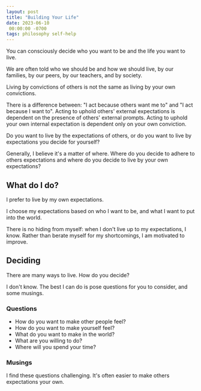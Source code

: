 ```yaml
---
layout: post
title: "Building Your Life"
date: 2023-06-10
 00:00:00 -0700
tags: philosophy self-help
---
```


You can consciously decide who you want to be and the life you want to live.

We are often told who we should be and how we should live, by our families, by our peers, by our teachers, and by society.

Living by convictions of others is not the same as living by your own convictions.

There is a difference between: "I act because others want me to" and "I act because I want to". Acting to uphold others' external expectations is dependent on the presence of others' external prompts. Acting to uphold your own internal expectation is dependent only on your own conviction.

Do you want to live by the expectations of others, or do you want to live by expectations you decide for yourself?

Generally, I believe it's a matter of where. Where do you decide to adhere to others expectations and where do you decide to live by your own expectations?


## What do I do?

I prefer to live by my own expectations.

I choose my expectations based on who I want to be, and what I want to put into the world.

There is no hiding from myself: when I don't live up to my expectations, I know. Rather than berate myself for my shortcomings, I am motivated to improve.

## Deciding

There are many ways to live. How do you decide?

I don't know. The best I can do is pose questions for you to consider, and some musings.

### Questions

- How do you want to make other people feel?
- How do you want to make yourself feel?
- What do you want to make in the world?
- What are you willing to do?
- Where will you spend your time?

### Musings

I find these questions challenging. It's often easier to make others expectations your own.
